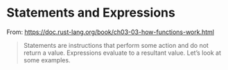 # Statements and Expressions

From: https://doc.rust-lang.org/book/ch03-03-how-functions-work.html

> Statements are instructions that perform some action and do not return a value.
> Expressions evaluate to a resultant value. Let’s look at some examples.
